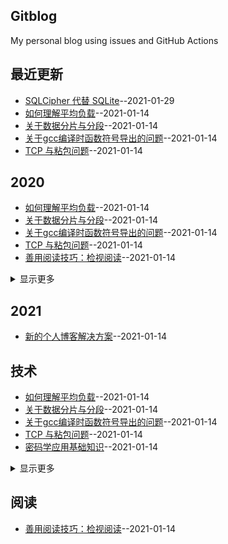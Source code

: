 ## Gitblog
My personal blog using issues and GitHub Actions
## 最近更新
- [SQLCipher 代替 SQLite](https://github.com/Urchinzhou/gitblog/issues/11)--2021-01-29
- [如何理解平均负载](https://github.com/Urchinzhou/gitblog/issues/10)--2021-01-14
- [关于数据分片与分段](https://github.com/Urchinzhou/gitblog/issues/9)--2021-01-14
- [关于gcc编译时函数符号导出的问题](https://github.com/Urchinzhou/gitblog/issues/8)--2021-01-14
- [TCP 与粘包问题](https://github.com/Urchinzhou/gitblog/issues/7)--2021-01-14
## 2020
- [如何理解平均负载](https://github.com/Urchinzhou/gitblog/issues/10)--2021-01-14
- [关于数据分片与分段](https://github.com/Urchinzhou/gitblog/issues/9)--2021-01-14
- [关于gcc编译时函数符号导出的问题](https://github.com/Urchinzhou/gitblog/issues/8)--2021-01-14
- [TCP 与粘包问题](https://github.com/Urchinzhou/gitblog/issues/7)--2021-01-14
- [善用阅读技巧：检视阅读](https://github.com/Urchinzhou/gitblog/issues/6)--2021-01-14
<details><summary>显示更多</summary>

- [密码学应用基础知识](https://github.com/Urchinzhou/gitblog/issues/5)--2021-01-14
- [EncryptedSharedPreferenes 分析](https://github.com/Urchinzhou/gitblog/issues/4)--2021-01-14
- [关于 xlog 加密处理分析](https://github.com/Urchinzhou/gitblog/issues/3)--2021-01-14
</details>

## 2021
- [新的个人博客解决方案](https://github.com/Urchinzhou/gitblog/issues/2)--2021-01-14
## 技术
- [如何理解平均负载](https://github.com/Urchinzhou/gitblog/issues/10)--2021-01-14
- [关于数据分片与分段](https://github.com/Urchinzhou/gitblog/issues/9)--2021-01-14
- [关于gcc编译时函数符号导出的问题](https://github.com/Urchinzhou/gitblog/issues/8)--2021-01-14
- [TCP 与粘包问题](https://github.com/Urchinzhou/gitblog/issues/7)--2021-01-14
- [密码学应用基础知识](https://github.com/Urchinzhou/gitblog/issues/5)--2021-01-14
<details><summary>显示更多</summary>

- [EncryptedSharedPreferenes 分析](https://github.com/Urchinzhou/gitblog/issues/4)--2021-01-14
- [关于 xlog 加密处理分析](https://github.com/Urchinzhou/gitblog/issues/3)--2021-01-14
- [新的个人博客解决方案](https://github.com/Urchinzhou/gitblog/issues/2)--2021-01-14
</details>

## 阅读
- [善用阅读技巧：检视阅读](https://github.com/Urchinzhou/gitblog/issues/6)--2021-01-14
